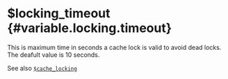 \$locking\_timeout {#variable.locking.timeout}
==================

This is maximum time in seconds a cache lock is valid to avoid dead
locks. The deafult value is 10 seconds.

See also [`$cache_locking`](#variable.cache.locking)
